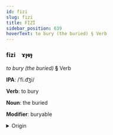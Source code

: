 ```yaml
---
id: fizi
slug: fizi
title: FİZİ
sidebar_position: 639
hoverText: to bury (the buried) § Verb
---
```


### fizi&emsp;<span kind="abugida">ɤɟⱴɟ</span>

*to bury (the buried)* **§** Verb

**IPA**: /ˈfi.d͡ʒi/

**Verb**: to bury

**Noun**: the buried

**Modifier**: buryable

<details>
    <summary>Origin</summary>
    Songhay fiji [fid͡ʒi]<br/>
    <em>Nilo-Saharan Language Family</em>
</details>